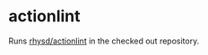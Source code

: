 # actionlint

Runs [rhysd/actionlint](https://github.com/rhysd/actionlint) in the checked out repository.

